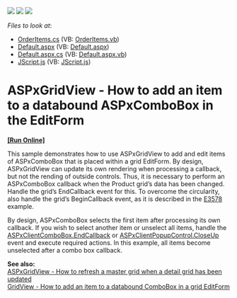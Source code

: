 <!-- default badges list -->
![](https://img.shields.io/endpoint?url=https://codecentral.devexpress.com/api/v1/VersionRange/128533272/13.1.4%2B)
[![](https://img.shields.io/badge/Open_in_DevExpress_Support_Center-FF7200?style=flat-square&logo=DevExpress&logoColor=white)](https://supportcenter.devexpress.com/ticket/details/E3728)
[![](https://img.shields.io/badge/📖_How_to_use_DevExpress_Examples-e9f6fc?style=flat-square)](https://docs.devexpress.com/GeneralInformation/403183)
<!-- default badges end -->
<!-- default file list -->
*Files to look at*:

* [OrderItems.cs](./CS/WebSite/App_Code/OrderItems.cs) (VB: [OrderItems.vb](./VB/WebSite/App_Code/OrderItems.vb))
* [Default.aspx](./CS/WebSite/Default.aspx) (VB: [Default.aspx](./VB/WebSite/Default.aspx))
* [Default.aspx.cs](./CS/WebSite/Default.aspx.cs) (VB: [Default.aspx.vb](./VB/WebSite/Default.aspx.vb))
* [JScript.js](./CS/WebSite/Scripts/JScript.js) (VB: [JScript.js](./VB/WebSite/Scripts/JScript.js))
<!-- default file list end -->
# ASPxGridView - How to add an item to a databound ASPxComboBox in the EditForm
<!-- run online -->
**[[Run Online]](https://codecentral.devexpress.com/e3728/)**
<!-- run online end -->


<p>This sample demonstrates how to use ASPxGridView to add and edit items of ASPxComboBox that is placed within a grid EditForm. By design, ASPxGridView can update its own rendering when processing a callback, but not the rending of outside controls. Thus, it is necessary to perform an ASPxComboBox callback when the Product grid’s data has been changed. Handle the grid’s EndCallback event for this. To overcome the circularity, also handle the grid’s BeginCallback event, as it is described in the <a href="https://www.devexpress.com/Support/Center/p/E3578">E3578</a> example. </p><p>By design, ASPxComboBox selects the first item after processing its own callback. If you wish to select another item or unselect all items, handle the <a href="http://documentation.devexpress.com/#AspNet/DevExpressWebASPxEditorsScriptsASPxClientComboBox_EndCallbacktopic"><u>ASPxClientComboBox.EndCallback</u></a> or <a href="http://documentation.devexpress.com/#AspNet/DevExpressWebASPxPopupControlScriptsASPxClientPopupControlBase_CloseUptopic"><u>ASPxClientPopupControl.CloseUp</u></a> event and execute required actions. In this example, all items become unselected after a combo box callback.</p><p></p><p><strong>See also:</strong><br />
<a href="https://www.devexpress.com/Support/Center/p/E3578">ASPxGridView - How to refresh a master grid when a detail grid has been updated</a><br />
<a href="https://www.devexpress.com/Support/Center/p/E3741">GridView - How to add an item to a databound ComboBox in a grid EditForm</a></p>

<br/>



